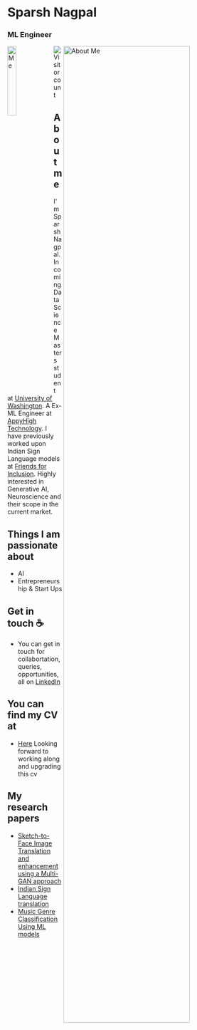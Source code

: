 # Sparsh Nagpal
### ML Engineer 



<div> 

</div>

<div class="row" display=flex flex-direction=column;> 
<div>
<img src="https://media-exp1.licdn.com/dms/image/C5603AQEX_5JP2BdAJw/profile-displayphoto-shrink_800_800/0/1622919664727?e=1668643200&v=beta&t=4ECIEPlc3hYJ5ZwmsmeefUO9tCY4ASa64kAJ_7Wkr38" alt="Me" width=20% align=left> 
  
<img src="https://media-exp1.licdn.com/dms/image/C4D16AQGNenRf4MBLew/profile-displaybackgroundimage-shrink_350_1400/0/1652300783946?e=1668643200&v=beta&t=lCNr0jxybLtGh7kitezPUp26DO1tWT5cEYnvflRbNWM" alt="About Me" style="width:75%" align=right>
</div>
</div>

<div margin-top="40px">    
<p align="bottom"> 

<img src="https://profile-counter.glitch.me/0sparsh2/count.svg" margin-top="20px"/>
Visitor count
</p>
</div>

## About me

I'm Sparsh Nagpal. Incoming Data Science Masters student at [University of Washington](https://www.washington.edu/). A Ex-ML Engineer at [AppyHigh Technology](https://www.appyhigh.com/). I have previously worked upon Indian Sign Language models at [Friends for Inclusion](http://friendsforinclusion.org). Highly interested in Generative AI, Neuroscience and their scope in the current market. 

## Things I am passionate about

- AI  
- Entrepreneurship & Start Ups 

## Get in touch ☕

- You can get in touch for collabortation, queries, opportunities, all on [LinkedIn](https://www.linkedin.com/in/sparshnagpal)

## You can find my CV at 

- [Here](https://drive.google.com/file/d/1trrXSaqjfPqd91q_0xCnkRlHgNkct_8K/view?usp=sharing) Looking forward to working along and upgrading this cv 

## My research papers

- [Sketch-to-Face Image Translation and enhancement using a Multi-GAN approach](https://doi.org/10.22214/ijraset.2022.48041)
- [Indian Sign Language translation](https://empower2021.iiitb.ac.in/wp-content/uploads/2022/01/paper15_Improving-the-Efficacy-of-Virtual-Sign-Language-Interpreter.pdf)
- [Music Genre Classification Using ML models](https://www.ijraset.com/fileserve.php?FID=35381)




<!--
**0sparsh2/0sparsh2** is a ✨ _special_ ✨ repository because its `README.md` (this file) appears on your GitHub profile.

Here are some ideas to get you started:

- 🔭 I’m currently working on ...
- 🌱 I’m currently learning ...
- 👯 I’m looking to collaborate on ...
- 🤔 I’m looking for help with ...
- 💬 Ask me about ...
- 📫 How to reach me: ...
- 😄 Pronouns: ...
- ⚡ Fun fact: ...
-->
